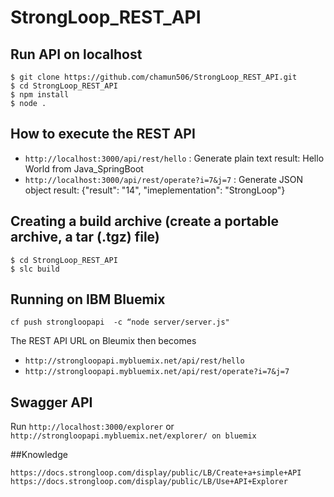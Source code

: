# StrongLoop_REST_API 

## Run API on localhost
```
$ git clone https://github.com/chamun506/StrongLoop_REST_API.git
$ cd StrongLoop_REST_API
$ npm install
$ node .
```

## How to execute the REST API 
- `http://localhost:3000/api/rest/hello` : Generate plain text result: Hello World from Java_SpringBoot
- `http://localhost:3000/api/rest/operate?i=7&j=7` : Generate JSON object result: {"result": "14", "imeplementation": "StrongLoop"}

## Creating a build archive (create a portable archive, a tar (.tgz) file)
```
$ cd StrongLoop_REST_API
$ slc build
```

## Running on IBM Bluemix
`cf push strongloopapi  -c “node server/server.js" `

The REST API URL on Bleumix then becomes 
- `http://strongloopapi.mybluemix.net/api/rest/hello`
- `http://strongloopapi.mybluemix.net/api/rest/operate?i=7&j=7`

## Swagger API
Run `http://localhost:3000/explorer` 
or `http://strongloopapi.mybluemix.net/explorer/ on bluemix `

##Knowledge
```
https://docs.strongloop.com/display/public/LB/Create+a+simple+API
https://docs.strongloop.com/display/public/LB/Use+API+Explorer
```

